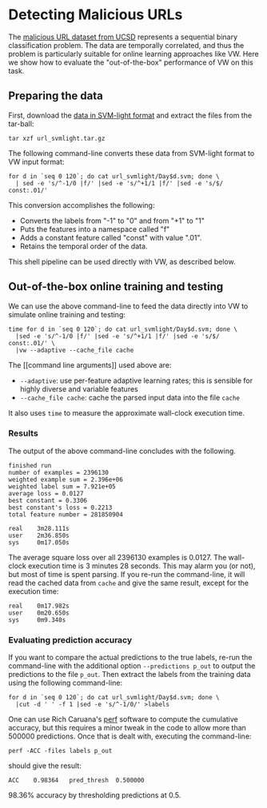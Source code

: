 # Detecting Malicious URLs

The [malicious URL dataset from UCSD](http://www.sysnet.ucsd.edu/projects/url/) represents a sequential binary classification problem.  The data are temporally correlated, and thus the problem is particularly suitable for online learning approaches like VW.  Here we show how to evaluate the "out-of-the-box" performance of VW on this task.

## Preparing the data

First, download the [data in SVM-light format](http://www.sysnet.ucsd.edu/projects/url/url_svmlight.tar.gz) and extract the files from the tar-ball:

    tar xzf url_svmlight.tar.gz

The following command-line converts these data from SVM-light format to VW input format:

    for d in `seq 0 120`; do cat url_svmlight/Day$d.svm; done \
      | sed -e 's/^-1/0 |f/' |sed -e 's/^+1/1 |f/' |sed -e 's/$/ const:.01/'

This conversion accomplishes the following:

* Converts the labels from "-1" to "0" and from "+1" to "1"
* Puts the features into a namespace called "f"
* Adds a constant feature called "const" with value ".01".
* Retains the temporal order of the data.

This shell pipeline can be used directly with VW, as described below.

## Out-of-the-box online training and testing

We can use the above command-line to feed the data directly into VW to simulate online training and testing:

    time for d in `seq 0 120`; do cat url_svmlight/Day$d.svm; done \
      |sed -e 's/^-1/0 |f/' |sed -e 's/^+1/1 |f/' |sed -e 's/$/ const:.01/' \
      |vw --adaptive --cache_file cache

The [[command line arguments]] used above are:

* `--adaptive`: use per-feature adaptive learning rates; this is sensible for highly diverse and variable features
* `--cache_file cache`: cache the parsed input data into the file `cache`

It also uses `time` to measure the approximate wall-clock execution time.

### Results

The output of the above command-line concludes with the following.

    finished run
    number of examples = 2396130
    weighted example sum = 2.396e+06
    weighted label sum = 7.921e+05
    average loss = 0.0127
    best constant = 0.3306
    best constant's loss = 0.2213
    total feature number = 281850904
    
    real    3m28.111s
    user    2m36.850s
    sys     0m17.050s

The average square loss over all 2396130 examples is 0.0127.  The wall-clock execution time is 3 minutes 28 seconds.  This may alarm you (or not), but most of time is spent parsing.  If you re-run the command-line, it will read the cached data from `cache` and give the same result, except for the execution time:

    real    0m17.982s
    user    0m20.650s
    sys     0m9.340s

### Evaluating prediction accuracy

If you want to compare the actual predictions to the true labels, re-run the command-line with the additional option `--predictions p_out` to output the predictions to the file `p_out`.  Then extract the labels from the training data using the following command-line:

    for d in `seq 0 120`; do cat url_svmlight/Day$d.svm; done \
      |cut -d ' ' -f 1 |sed -e 's/^-1/0/' >labels

One can use Rich Caruana's [perf](http://kodiak.cs.cornell.edu/kddcup/software.html) software to compute the cumulative accuracy, but this requires a minor tweak in the code to allow more than 500000 predictions.  Once that is dealt with, executing the command-line:

    perf -ACC -files labels p_out

should give the result:

    ACC    0.98364   pred_thresh  0.500000

98.36% accuracy by thresholding predictions at 0.5.